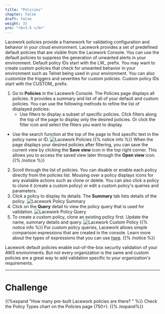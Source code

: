 ```yaml
---
title: "Policies"
chapter: false
draft: false
weight: 35
pre: "<b>3.5 </b>"
---
```


Lacework policies provide a framework for validating configuration and behavior in your cloud environment. Lacework provides a set of predefined default policies that are visible from the Lacework Console. You can use the default policies to suppress the generation of unwanted alerts in your environment. Default policy IDs start with the LW_ prefix. You may want to create custom policies that check for unwanted behavior in your environment such as Telnet being used in your environment. You can also customize the triggers and severities for custom policies. Custom policy IDs start with the CUSTOM_ prefix.

1. Go to **Policies** in the Lacework Console. The Policies page displays all policies. It provides a summary and list of all of your default and custom policies. You can use the following methods to refine the list of displayed policies:
   * Use filters to display a subset of specific policies. Click filters along the top of the page to display only the desired policies. Or click the filter icon and select the filters you want to display.
* Use the search function at the top of the page to find specific text in the policy name or ID.
![Lacework Policies](/images/lacework-policies.png)
{{% notice info %}}
When the page displays your desired policies after filtering, you can save the current view by clicking the **Save view** icon in the top right corner. This allows you to access the saved view later through the **Open view** icon.
{{% /notice %}}
2. Scroll through the list of policies. You can disable or enable each policy directly from the policies list. Mousing over a policy displays icons for any available actions such as clone or delete. You can also click a policy to clone it (create a custom policy) or edit a custom policy's queries and parameters.
3. Click a policy to display its details. The **Summary** tab lists details of the policy.
![Lacework Policy Summary](/images/lacework-policy-summary.png)
4. Click on the **Query** detail to view the policy query that is used for validation.
![Lacework Policy Query](/images/lacework-policy-query.png)
5. To create a custom policy, clone an existing policy first. Update the name, summary details and query.
![Lacework Custom Policy](/images/lacework-custom-policy.png)
{{% notice info %}}
For custom policy queries, Lacework allows simple comparison expressions that are created in the console. Learn more about the types of expressions that you can use [here](https://docs.lacework.com/create-policies#create-a-custom-policy).
{{% /notice %}}

Lacework default policies enable out-of-the-box security validation of your AWS environments. But not every organization is the same and custom policies are a great way to add validation specific to your organization's requirements.

***
# Challenge
{{%expand "How many pre-built Lacework policies are there? " %}} Check the Policy Types chart on the Policies page (750+). {{% /expand%}}
